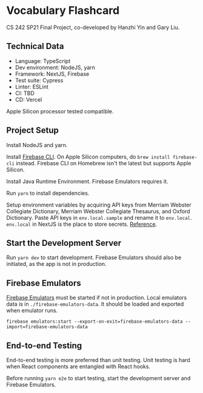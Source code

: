 # Vocabulary Flashcard

CS 242 SP21 Final Project, co-developed by Hanzhi Yin and Gary Liu.

## Technical Data

* Language: TypeScript
* Dev environment: NodeJS, yarn
* Framework: NextJS, Firebase
* Test suite: Cypress
* Linter: ESLint
* CI: TBD
* CD: Vercel

Apple Silicon processor tested compatible.

## Project Setup

Install NodeJS and yarn.

Install [Firebase CLI](https://firebase.google.com/docs/cli).
On Apple Silicon computers, do `brew install firebase-cli` instead. Firebase CLI on Homebrew isn't the latest but supports Apple Silicon.

Install Java Runtime Environment. Firebase Emulators requires it.

Run `yarn` to install dependencies. 

Setup environment variables by acquiring API keys from Merriam Webster Collegiate Dictionary, Merriam Webster Collegiate Thesaurus, and Oxford Dictionary. Paste API keys in `env.local.sample` and rename it to `env.local`. `env.local` in NextJS is the place to store secrets. [Reference](https://nextjs.org/docs/basic-features/environment-variables#loading-environment-variables).

## Start the Development Server

Run `yarn dev` to start development. Firebase Emulators should also be initiated, as the app is not in production.

## Firebase Emulators

[Firebase Emulators](https://firebase.google.com/docs/emulator-suite) must be started if not in production. Local emulators data is in `./firebase-emulators-data`. It should be loaded and exported when emulator runs.

`firebase emulators:start --export-on-exit=firebase-emulators-data --import=firebase-emulators-data`

## End-to-end Testing

End-to-end testing is more preferred than unit testing. Unit testing is hard when React components are entangled with React hooks.

Before running `yarn e2e` to start testing, start the development server and Firebase Emulators.
